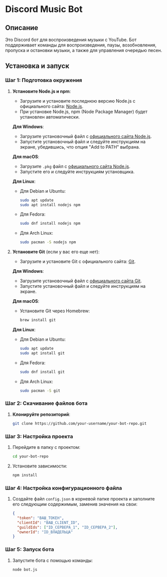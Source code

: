 # Discord Music Bot

<!-- ![Discord](https://img.shields.io/discord/your-guild-id?label=Discord&logo=discord) -->

## Описание

Это Discord бот для воспроизведения музыки с YouTube. Бот поддерживает команды для воспроизведения, паузы, возобновления, пропуска и остановки музыки, а также для управления очередью песен.

## Установка и запуск

### Шаг 1: Подготовка окружения

1. **Установите Node.js и npm**:
   - Загрузите и установите последнюю версию Node.js с официального сайта: [Node.js](https://nodejs.org/).
   - При установке Node.js, npm (Node Package Manager) будет установлен автоматически.

   **Для Windows**:
   - Загрузите установочный файл с [официального сайта Node.js](https://nodejs.org/).
   - Запустите установочный файл и следуйте инструкциям на экране, убедившись, что опция "Add to PATH" выбрана.

   **Для macOS**:
   - Загрузите `.pkg` файл с [официального сайта Node.js](https://nodejs.org/).
   - Запустите его и следуйте инструкциям установщика.

   **Для Linux**:
   - Для Debian и Ubuntu:
     ```bash
     sudo apt update
     sudo apt install nodejs npm
     ```
   - Для Fedora:
     ```bash
     sudo dnf install nodejs npm
     ```
   - Для Arch Linux:
     ```bash
     sudo pacman -S nodejs npm
     ```

2. **Установите Git** (если у вас его еще нет):
   - Загрузите и установите Git с официального сайта: [Git](https://git-scm.com/).

   **Для Windows**:
   - Загрузите установочный файл с [официального сайта Git](https://git-scm.com/).
   - Запустите установочный файл и следуйте инструкциям на экране.

   **Для macOS**:
   - Установите Git через Homebrew:
     ```bash
     brew install git
     ```

   **Для Linux**:
   - Для Debian и Ubuntu:
     ```bash
     sudo apt update
     sudo apt install git
     ```
   - Для Fedora:
     ```bash
     sudo dnf install git
     ```
   - Для Arch Linux:
     ```bash
     sudo pacman -S git
     ```

### Шаг 2: Скачивание файлов бота

1. **Клонируйте репозиторий**:
   ```bash
   git clone https://github.com/your-username/your-bot-repo.git

### Шаг 3: Настройка проекта

1. Перейдите в папку с проектом:
   ```bash
   cd your-bot-repo
2. Установите зависимости:
   ```bash
   npm install

### Шаг 4: Настройка конфигурационного файла

1. Создайте файл `config.json` в корневой папке проекта и заполните его следующим содержимым, заменив значения на свои:

   ```json
   {
     "token": "ВАШ_ТОКЕН",
     "clientId": "ВАШ_CLIENT_ID",
     "guildIds": ["ID_СЕРВЕРА_1", "ID_СЕРВЕРА_2"],
     "ownerId": "ID_ВЛАДЕЛЬЦА"
   }
### Шаг 5: Запуск бота

1. Запустите бота с помощью команды:
   ```bash
   node bot.js
   
